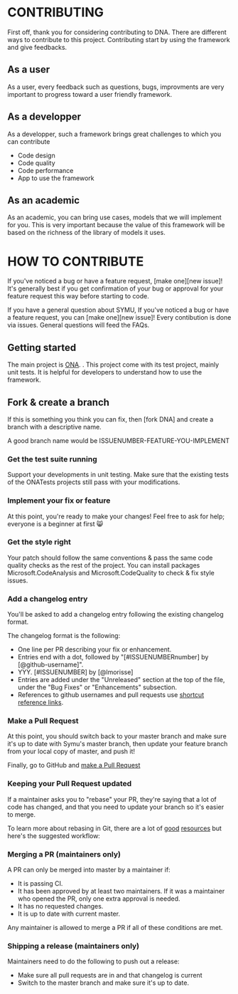# CONTRIBUTING

First off, thank you for considering contributing to DNA. There are different ways to contribute to this project.
Contributing start by using the framework and give feedbacks.

## As a user
As a user, every feedback such as questions, bugs, improvments are very important to progress toward a user friendly framework.

## As a developper
As a developper, such a framework brings great challenges to which you can contribute
* Code design
* Code quality
* Code performance
* App to use the framework

## As an academic
As an academic, you can bring use cases, models that we will implement for you.
This is very important because the value of this framework will be based on the richness of the library of models it uses.

# HOW TO CONTRIBUTE
If you've noticed a bug or have a feature request, [make one][new issue]! It's
generally best if you get confirmation of your bug or approval for your feature
request this way before starting to code.

If you have a general question about SYMU, If you've noticed a bug or have a feature request, you can [make one][new issue]!
Every contibution is done via issues.
General questions will feed the FAQs.

## Getting started

The main project is [ONA](https://github.com/lmorisse/Symu.DNA/tree/master/SourceCode/DNA). .
This project come with its test project, mainly unit tests. It is helpful for developers to understand how to use the framework.


## Fork & create a branch

If this is something you think you can fix, then [fork DNA] and create
a branch with a descriptive name.

A good branch name would be ISSUENUMBER-FEATURE-YOU-IMPLEMENT

### Get the test suite running
Support your developments in unit testing.
Make sure that the existing tests of the ONATests projects still pass with your modifications.

### Implement your fix or feature

At this point, you're ready to make your changes! Feel free to ask for help;
everyone is a beginner at first :smile_cat:

### Get the style right

Your patch should follow the same conventions & pass the same code quality
checks as the rest of the project.
You can install packages Microsoft.CodeAnalysis and Microsoft.CodeQuality to check & fix style issues.

### Add a changelog entry

You'll be asked to add a changelog
entry following the existing changelog format.

The changelog format is the following:

* One line per PR describing your fix or enhancement.
* Entries end with a dot, followed by "[#ISSUENUMBERnumber] by [@github-username]".
* YYY. [#ISSUENUMBER] by [@lmorisse]
* Entries are added under the "Unreleased" section at the top of the file, under
  the "Bug Fixes" or "Enhancements" subsection.
* References to github usernames and pull requests use [shortcut reference links].

### Make a Pull Request

At this point, you should switch back to your master branch and make sure it's
up to date with Symu's master branch, then update your feature branch from your local copy of master, and push it!

Finally, go to GitHub and [make a Pull Request][] 

### Keeping your Pull Request updated

If a maintainer asks you to "rebase" your PR, they're saying that a lot of code
has changed, and that you need to update your branch so it's easier to merge.

To learn more about rebasing in Git, there are a lot of [good][git rebasing]
[resources][interactive rebase] but here's the suggested workflow:

### Merging a PR (maintainers only)

A PR can only be merged into master by a maintainer if:

* It is passing CI.
* It has been approved by at least two maintainers. If it was a maintainer who
  opened the PR, only one extra approval is needed.
* It has no requested changes.
* It is up to date with current master.

Any maintainer is allowed to merge a PR if all of these conditions are
met.

### Shipping a release (maintainers only)

Maintainers need to do the following to push out a release:

* Make sure all pull requests are in and that changelog is current
* Switch to the master branch and make sure it's up to date.

[fork Active Admin]: https://help.github.com/articles/fork-a-repo
[make a pull request]: https://help.github.com/articles/creating-a-pull-request
[git rebasing]: http://git-scm.com/book/en/Git-Branching-Rebasing
[interactive rebase]: https://help.github.com/en/github/using-git/about-git-rebase
[shortcut reference links]: https://github.github.com/gfm/#shortcut-reference-link
